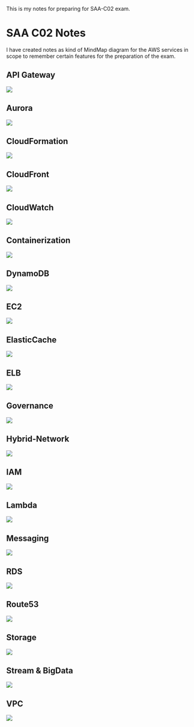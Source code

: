 This is my notes for preparing for SAA-C02 exam.
# SAA C02 Notes

I have created notes as kind of MindMap diagram for the AWS services in scope to remember certain features for the preparation of the exam.

## API Gateway
![](apigateway.png)

## Aurora
![](aurora.png)

## CloudFormation
![](cloudformation.png)

## CloudFront
![](cloudfront.png)

## CloudWatch
![](cloudwatch.png)

## Containerization
![](containerization.png)

## DynamoDB
![](dynamodb.png)

## EC2
![](ec2.png)

## ElasticCache
![](elasticcache.png)

## ELB
![](elb.png)

## Governance
![](governance.png)

## Hybrid-Network
![](hybrid-network.png)

## IAM
![](iam.png)

## Lambda
![](lambda.png)

## Messaging
![](messaging.png)

## RDS
![](RDS.png)

## Route53
![](Route53.png)

## Storage
![](storage.png)

## Stream & BigData
![](stream-and-bigdata.png)

## VPC
![](vpc.png)
